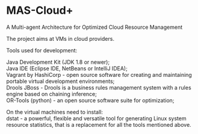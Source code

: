 # MAS-Cloud+

A Multi-agent Architecture for Optimized Cloud Resource Management


The project aims at VMs in cloud providers.

Tools used for development:

Java Development Kit (JDK 1.8 or newer);
<br>Java IDE (Eclipse IDE, NetBeans or IntelliJ IDEA);
<br>Vagrant by HashiCorp - open source software for creating and maintaining portable virtual development environments;
<br>Drools JBoss - Drools is a business rules management system with a rules engine based on chaining inference;
<br>OR-Tools (python) - an open source software suite for optimization;

On the virtual machines need to install:
<br>dstat - a powerful, flexible and versatile tool for generating Linux system resource statistics, that is a replacement for all the tools mentioned above.
